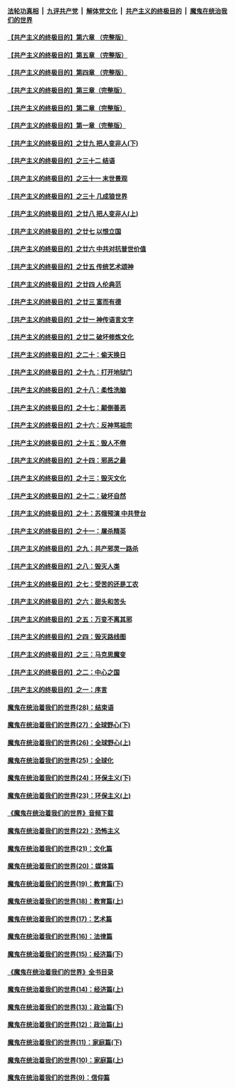 ####  [法轮功真相](../../../../basic/blob/master/README.md?t=06041901) &nbsp;|&nbsp; [九评共产党](../../../../9ping.md/blob/master/README.md?t=06041901) &nbsp;|&nbsp; [解体党文化](../../../../jtdwh.md/blob/master/README.md?t=06041901)  &nbsp;|&nbsp; [共产主义的终极目的](../../../../gczydzjmd.md/blob/master/README.md?t=06041901) &nbsp;|&nbsp; [魔鬼在统治我们的世界](../../../../mgztzwmdsj.md/blob/master/README.md?t=06041901) 

#### [【共产主义的终极目的】第六章 （完整版）](../pages/nsc422/n11428913.md?t=06041901) 

#### [【共产主义的终极目的】第五章 （完整版）](../pages/nsc422/n11428912.md?t=06041901) 

#### [【共产主义的终极目的】第四章 （完整版）](../pages/nsc422/n11428907.md?t=06041901) 

#### [【共产主义的终极目的】第三章（完整版）](../pages/nsc422/n11428848.md?t=06041901) 

#### [【共产主义的终极目的】第二章（完整版）](../pages/nsc422/n11428831.md?t=06041901) 

#### [【共产主义的终极目的】第一章（完整版）](../pages/nsc422/n11417651.md?t=06041901) 

#### [【共产主义的终极目的】之廿九 把人变非人(下)](../pages/nsc422/n11344140.md?t=06041901) 

#### [【共产主义的终极目的】之三十二 结语](../pages/nsc422/n11360535.md?t=06041901) 

#### [【共产主义的终极目的】之三十一 末世景观](../pages/nsc422/n11351129.md?t=06041901) 

#### [【共产主义的终极目的】之三十 几成狼世界](../pages/nsc422/n11348280.md?t=06041901) 

#### [【共产主义的终极目的】之廿八 把人变非人(上)](../pages/nsc422/n11340492.md?t=06041901) 

#### [【共产主义的终极目的】之廿七 以恨立国](../pages/nsc422/n11336944.md?t=06041901) 

#### [【共产主义的终极目的】之廿六 中共对抗普世价值](../pages/nsc422/n11324785.md?t=06041901) 

#### [【共产主义的终极目的】之廿五 传统艺术颂神](../pages/nsc422/n11296396.md?t=06041901) 

#### [【共产主义的终极目的】之廿四 人伦典范](../pages/nsc422/n11296397.md?t=06041901) 

#### [【共产主义的终极目的】之廿三 富而有德](../pages/nsc422/n11283598.md?t=06041901) 

#### [【共产主义的终极目的】之廿一 神传语言文字](../pages/nsc422/n11263265.md?t=06041901) 

#### [【共产主义的终极目的】之廿二 破坏修炼文化](../pages/nsc422/n11245728.md?t=06041901) 

#### [【共产主义的终极目的】之二十：偷天换日](../pages/nsc422/n11238846.md?t=06041901) 

#### [【共产主义的终极目的】之十九：打开地狱门](../pages/nsc422/n11206376.md?t=06041901) 

#### [【共产主义的终极目的】之十八：柔性洗脑](../pages/nsc422/n11199994.md?t=06041901) 

#### [【共产主义的终极目的】之十七：颠倒善恶](../pages/nsc422/n11179782.md?t=06041901) 

#### [【共产主义的终极目的】之十六：反神骂祖宗](../pages/nsc422/n11166798.md?t=06041901) 

#### [【共产主义的终极目的】之十五：毁人不倦](../pages/nsc422/n11166792.md?t=06041901) 

#### [【共产主义的终极目的】之十四：邪恶之最](../pages/nsc422/n11150249.md?t=06041901) 

#### [【共产主义的终极目的】之十三：毁灭文化](../pages/nsc422/n11135227.md?t=06041901) 

#### [【共产主义的终极目的】之十二：破坏自然](../pages/nsc422/n11135214.md?t=06041901) 

#### [【共产主义的终极目的】之十：苏俄预演 中共登台](../pages/nsc422/n11118424.md?t=06041901) 

#### [【共产主义的终极目的】之十一：屠杀精英](../pages/nsc422/n11118442.md?t=06041901) 

#### [【共产主义的终极目的】之九：共产邪灵一路杀](../pages/nsc422/n11114139.md?t=06041901) 

#### [【共产主义的终极目的】之八：毁灭人类](../pages/nsc422/n11108503.md?t=06041901) 

#### [【共产主义的终极目的】之七：受苦的还是工农](../pages/nsc422/n11101809.md?t=06041901) 

#### [【共产主义的终极目的】之六：甜头和苦头](../pages/nsc422/n11096971.md?t=06041901) 

#### [【共产主义的终极目的】之五：万变不离其邪](../pages/nsc422/n11091285.md?t=06041901) 

#### [【共产主义的终极目的】之四：毁灭路线图](../pages/nsc422/n11086284.md?t=06041901) 

#### [【共产主义的终极目的】之三：马克思魔变](../pages/nsc422/n11061941.md?t=06041901) 

#### [【共产主义的终极目的】之二：中心之国](../pages/nsc422/n11047728.md?t=06041901) 

#### [【共产主义的终极目的】之一：序言](../pages/nsc422/n11086077.md?t=06041901) 

#### [魔鬼在统治着我们的世界(28)：结束语](../pages/nsc422/n10936246.md?t=06041901) 

#### [魔鬼在统治着我们的世界(27)：全球野心(下)](../pages/nsc422/n10928319.md?t=06041901) 

#### [魔鬼在统治着我们的世界(26)：全球野心(上)](../pages/nsc422/n10900318.md?t=06041901) 

#### [魔鬼在统治着我们的世界(25)：全球化](../pages/nsc422/n10788205.md?t=06041901) 

#### [魔鬼在统治着我们的世界(24)：环保主义(下)](../pages/nsc422/n10695307.md?t=06041901) 

#### [魔鬼在统治着我们的世界(23)：环保主义(上)](../pages/nsc422/n10688613.md?t=06041901) 

#### [《魔鬼在统治着我们的世界》音频下载](../pages/nsc422/n10635553.md?t=06041901) 

#### [魔鬼在统治着我们的世界(22)：恐怖主义](../pages/nsc422/n10614727.md?t=06041901) 

#### [魔鬼在统治着我们的世界(21)：文化篇](../pages/nsc422/n10597706.md?t=06041901) 

#### [魔鬼在统治着我们的世界(20)：媒体篇](../pages/nsc422/n10586579.md?t=06041901) 

#### [魔鬼在统治着我们的世界(19)：教育篇(下)](../pages/nsc422/n10564808.md?t=06041901) 

#### [魔鬼在统治着我们的世界(18)：教育篇(上)](../pages/nsc422/n10526970.md?t=06041901) 

#### [魔鬼在统治着我们的世界(17)：艺术篇](../pages/nsc422/n10499093.md?t=06041901) 

#### [魔鬼在统治着我们的世界(16)：法律篇](../pages/nsc422/n10485969.md?t=06041901) 

#### [魔鬼在统治着我们的世界(15)：经济篇(下)](../pages/nsc422/n10469975.md?t=06041901) 

#### [《魔鬼在统治着我们的世界》全书目录](../pages/nsc422/n10464261.md?t=06041901) 

#### [魔鬼在统治着我们的世界(14)：经济篇(上)](../pages/nsc422/n10457370.md?t=06041901) 

#### [魔鬼在统治着我们的世界(13)：政治篇(下)](../pages/nsc422/n10448270.md?t=06041901) 

#### [魔鬼在统治着我们的世界(12)：政治篇(上)](../pages/nsc422/n10444576.md?t=06041901) 

#### [魔鬼在统治着我们的世界(11)：家庭篇(下)](../pages/nsc422/n10440961.md?t=06041901) 

#### [魔鬼在统治着我们的世界(10)：家庭篇(上)](../pages/nsc422/n10435448.md?t=06041901) 

#### [魔鬼在统治着我们的世界(9)：信仰篇](../pages/nsc422/n10432159.md?t=06041901) 

